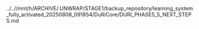 ../..//mnt/h/ARCHIVE/.UNWRAP/STAGE1/backup_repository/learning_system_fully_activated_20250808_091854/DuRiCore/DURI_PHASE5_5_NEXT_STEPS.md